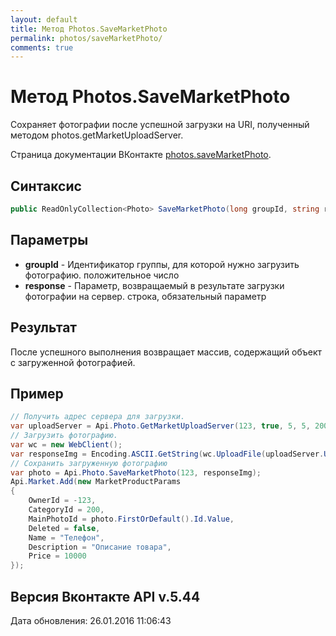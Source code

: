 ```yaml
---
layout: default
title: Метод Photos.SaveMarketPhoto
permalink: photos/saveMarketPhoto/
comments: true
---
```

# Метод Photos.SaveMarketPhoto
Сохраняет фотографии после успешной загрузки на URI, полученный методом photos.getMarketUploadServer.

Страница документации ВКонтакте [photos.saveMarketPhoto](https://vk.com/dev/photos.saveMarketPhoto).

## Синтаксис
``` csharp
public ReadOnlyCollection<Photo> SaveMarketPhoto(long groupId, string response)
```

## Параметры
+ **groupId** - Идентификатор группы, для которой нужно загрузить фотографию. положительное число
+ **response** - Параметр, возвращаемый в результате загрузки фотографии на сервер. строка, обязательный параметр

## Результат
После успешного выполнения возвращает массив, содержащий объект с загруженной фотографией.

## Пример
``` csharp
// Получить адрес сервера для загрузки.
var uploadServer = Api.Photo.GetMarketUploadServer(123, true, 5, 5, 200);
// Загрузить фотографию.
var wc = new WebClient();
var responseImg = Encoding.ASCII.GetString(wc.UploadFile(uploadServer.UploadUrl, @"test.jpg"));
// Сохранить загруженную фотографию
var photo = Api.Photo.SaveMarketPhoto(123, responseImg);
Api.Market.Add(new MarketProductParams
{
    OwnerId = -123,
    CategoryId = 200,
    MainPhotoId = photo.FirstOrDefault().Id.Value,
    Deleted = false,
    Name = "Телефон",
    Description = "Описание товара",
    Price = 10000
});
```

## Версия Вконтакте API v.5.44
Дата обновления: 26.01.2016 11:06:43
